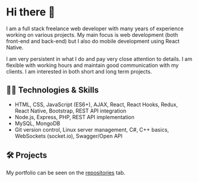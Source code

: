 # Hi there 👋

I am a full stack freelance web developer with many years of experience working on various projects. My main focus is web development (both front-end and back-end) but I also do mobile development using React Native. 

I am very persistent in what I do and pay very close attention to details. I am flexible with working hours and maintain good communication with my clients. I am interested in both short and long term projects.

## 👨‍💻 Technologies & Skills

- HTML, CSS, JavaScript (ES6+), AJAX, React, React Hooks, Redux, React Native, Bootstrap, REST API integration
- Node.js, Express, PHP, REST API implementation
- MySQL, MongoDB
- Git version control, Linux server management, C#, C++ basics, WebSockets (socket.io), Swagger/Open API

## 🛠️ Projects

My portfolio can be seen on the [repositories](https://github.com/fifi98?tab=repositories) tab.

